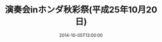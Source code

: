 ---
title: "演奏会inホンダ秋彩祭(平成25年10月20日)"
description: "開催予定のご案内です"
date: 2014-10-05T13:00:00
draft: false
---
